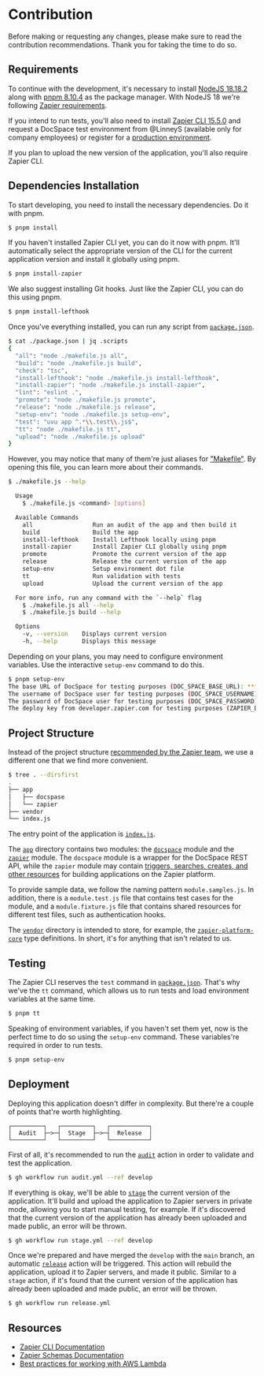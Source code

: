 # Contribution

Before making or requesting any changes, please make sure to read the contribution recommendations. Thank you for taking the time to do so.

## Requirements

To continue with the development, it's necessary to install [NodeJS 18.18.2](https://nodejs.org) along with [pnpm 8.10.4](https://pnpm.io) as the package manager. With NodeJS 18 we're following [Zapier requirements](https://github.com/zapier/zapier-platform/blob/zapier-platform-schema%4015.5.0/packages/cli/README.md#requirements).

If you intend to run tests, you'll also need to install [Zapier CLI 15.5.0](https://github.com/zapier/zapier-platform/blob/zapier-platform-schema%4015.5.0/packages/cli/README.md) and request a DocSpace test environment from @LinneyS (available only for company employees) or register for a [production environment](https://www.onlyoffice.com/docspace-registration.aspx).

If you plan to upload the new version of the application, you'll also require Zapier CLI.

## Dependencies Installation

To start developing, you need to install the necessary dependencies. Do it with pnpm.

```sh
$ pnpm install
```

If you haven't installed Zapier CLI yet, you can do it now with pnpm. It'll automatically select the appropriate version of the CLI for the current application version and install it globally using pnpm.

```sh
$ pnpm install-zapier
```

We also suggest installing Git hooks. Just like the Zapier CLI, you can do this using pnpm.

```sh
$ pnpm install-lefthook
```

Once you've everything installed, you can run any script from [`package.json`](./package.json).

```sh
$ cat ./package.json | jq .scripts
{
  "all": "node ./makefile.js all",
  "build": "node ./makefile.js build",
  "check": "tsc",
  "install-lefthook": "node ./makefile.js install-lefthook",
  "install-zapier": "node ./makefile.js install-zapier",
  "lint": "eslint .",
  "promote": "node ./makefile.js promote",
  "release": "node ./makefile.js release",
  "setup-env": "node ./makefile.js setup-env",
  "test": "uvu app ^.*\\.test\\.js$",
  "tt": "node ./makefile.js tt",
  "upload": "node ./makefile.js upload"
}
```

However, you may notice that many of them're just aliases for ["Makefile"](./makefile.js). By opening this file, you can learn more about their commands.

```sh
$ ./makefile.js --help 

  Usage
    $ ./makefile.js <command> [options]

  Available Commands
    all                 Run an audit of the app and then build it
    build               Build the app
    install-lefthook    Install Lefthook locally using pnpm
    install-zapier      Install Zapier CLI globally using pnpm
    promote             Promote the current version of the app
    release             Release the current version of the app
    setup-env           Setup environment dot file
    tt                  Run validation with tests
    upload              Upload the current version of the app

  For more info, run any command with the `--help` flag
    $ ./makefile.js all --help
    $ ./makefile.js build --help

  Options
    -v, --version    Displays current version
    -h, --help       Displays this message

```

Depending on your plans, you may need to configure environment variables. Use the interactive `setup-env` command to do this.

```sh
$ pnpm setup-env
The base URL of DocSpace for testing purposes (DOC_SPACE_BASE_URL): ***
The username of DocSpace user for testing purposes (DOC_SPACE_USERNAME): ***
The password of DocSpace user for testing purposes (DOC_SPACE_PASSWORD): ***
The deploy key from developer.zapier.com for testing purposes (ZAPIER_DEPLOY_KEY): ***
```

## Project Structure

Instead of the project structure [recommended by the Zapier team](https://github.com/zapier/zapier-platform/blob/zapier-platform-schema%4015.5.0/packages/cli/README.md#local-project-structure), we use a different one that we find more convenient.

```sh
$ tree . --dirsfirst
.
├── app
│   ├── docspase
│   └── zapier
├── vendor
└── index.js
```

The entry point of the application is [`index.js`](./index.js).

The [`app`](./app) directory contains two modules: the [`docspace`](./app/docspase) module and the [`zapier`](./app/zapier) module. The `docspace` module is a wrapper for the DocSpace REST API, while the `zapier` module may contain [triggers, searches, creates, and other resources](https://github.com/zapier/zapier-platform/blob/zapier-platform-schema%4015.5.0/packages/cli/README.md#triggerssearchescreates) for building applications on the Zapier platform.

To provide sample data, we follow the naming pattern `module.samples.js`. In addition, there is a `module.test.js` file that contains test cases for the module, and a `module.fixture.js` file that contains shared resources for different test files, such as authentication hooks.

The [`vendor`](./vendor) directory is intended to store, for example, the [`zapier-platform-core`](./vendor/zapier-platform-core.d.ts) type definitions. In short, it's for anything that isn't related to us.

## Testing

The Zapier CLI reserves the `test` command in [`package.json`](./package.json). That's why we've the `tt` command, which allows us to run tests and load environment variables at the same time.

```sh
$ pnpm tt
```

Speaking of environment variables, if you haven't set them yet, now is the perfect time to do so using the `setup-env` command. These variables're required in order to run tests.

```sh
$ pnpm setup-env
```

## Deployment

Deploying this application doesn't differ in complexity. But there're a couple of points that're worth highlighting.

```text
┌─────────┐   ┌─────────┐   ┌───────────┐
│  Audit  ├─>─┤  Stage  ├─>─┤  Release  │
└─────────┘   └─────────┘   └───────────┘
```

First of all, it's recommended to run the [`audit`](./.github/workflows/audit.yml) action in order to validate and test the application.

```sh
$ gh workflow run audit.yml --ref develop
```

If everything is okay, we'll be able to [`stage`](./.github/workflows/stage.yml) the current version of the application. It'll build and upload the application to Zapier servers in private mode, allowing you to start manual testing, for example. If it's discovered that the current version of the application has already been uploaded and made public, an error will be thrown.

```sh
$ gh workflow run stage.yml --ref develop
```

Once we're prepared and have merged the `develop` with the `main` branch, an automatic [`release`](./.github/workflows/release.yml) action will be triggered. This action will rebuild the application, upload it to Zapier servers, and made it public. Similar to a `stage` action, if it's found that the current version of the application has already been uploaded and made public, an error will be thrown.

```sh
$ gh workflow run release.yml
```

## Resources

- [Zapier CLI Documentation](https://github.com/zapier/zapier-platform/blob/main/packages/cli/README.md)
- [Zapier Schemas Documentation](https://github.com/zapier/zapier-platform/blob/zapier-platform-schema%4015.5.0/packages/schema/docs/build/schema.md)
- [Best practices for working with AWS Lambda](https://docs.aws.amazon.com/lambda/latest/dg/best-practices.html)
